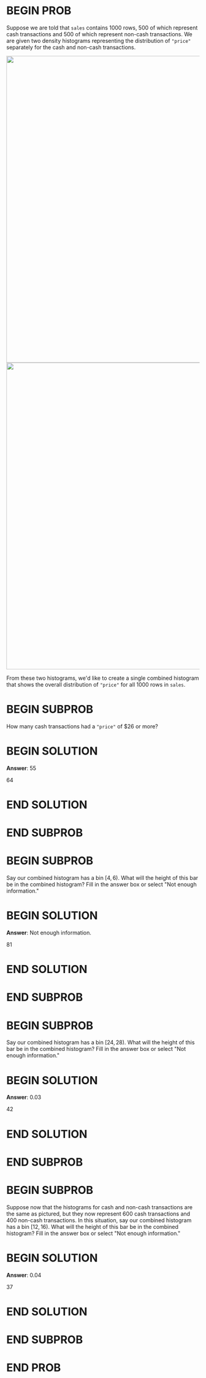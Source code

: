 # BEGIN PROB

Suppose we are told that `sales` contains 1000 rows, 500 of
which represent cash transactions and 500 of which represent non-cash
transactions. We are given two density histograms representing the
distribution of `"price"` separately for the cash and non-cash
transactions.

<center><img src='../assets/images/fa24-final/cash.png' width=800></center>
<center><img src='../assets/images/fa24-final/non-cash.png' width=800></center>

From these two histograms, we'd like to create a single combined
histogram that shows the overall distribution of `"price"` for all 1000
rows in `sales`.

# BEGIN SUBPROB

How many cash transactions had a `"price"` of $\$26$ or more?

# BEGIN SOLUTION

**Answer**: 55

<average>64</average>

# END SOLUTION

# END SUBPROB

# BEGIN SUBPROB

Say our combined histogram has a bin $[4, 6)$. What will the height of
this bar be in the combined histogram? Fill in the answer box or select
"Not enough information."

# BEGIN SOLUTION

**Answer**: Not enough information.

<average>81</average>

# END SOLUTION

# END SUBPROB

# BEGIN SUBPROB

Say our combined histogram has a bin $[24, 28)$. What will the height of
this bar be in the combined histogram? Fill in the answer box or select
"Not enough information."

# BEGIN SOLUTION

**Answer**: 0.03

<average>42</average>

# END SOLUTION

# END SUBPROB

# BEGIN SUBPROB

Suppose now that the histograms for cash and non-cash transactions are
the same as pictured, but they now represent 600 cash transactions and
400 non-cash transactions. In this situation, say our combined histogram
has a bin $[12, 16)$. What will the height of this bar be in the
combined histogram? Fill in the answer box or select "Not enough
information."

# BEGIN SOLUTION

**Answer**: 0.04

<average>37</average>

# END SOLUTION

# END SUBPROB

# END PROB